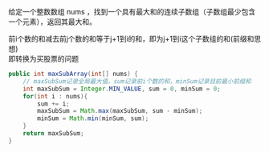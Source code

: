 给定一个整数数组 nums ，找到一个具有最大和的连续子数组（子数组最少包含一个元素），返回其最大和。

前i个数的和减去前j个数的和等于j+1到i的和，即为j+1到i这个子数组的和(前缀和思想)  
即转换为买股票的问题

```Java
public int maxSubArray(int[] nums) {
    // maxSubSum记录全局最大值，sum记录前i个数的和，minSum记录目前最小前缀和
    int maxSubSum = Integer.MIN_VALUE, sum = 0, minSum = 0;
    for(int i : nums){
        sum += i;
        maxSubSum = Math.max(maxSubSum, sum - minSum);
        minSum = Math.min(minSum, sum);
    }
    return maxSubSum;
}
```